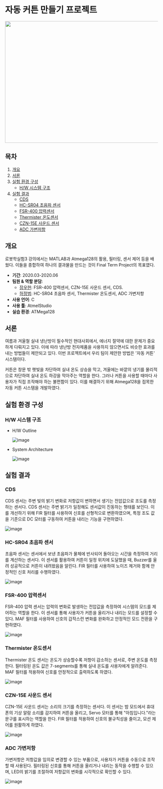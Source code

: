 # 자동 커튼 만들기 프로젝트
<img src="https://github.com/user-attachments/assets/9934f54e-90ad-4981-84a9-0f77828d80b9" width="960" height="400"/>

## 목차
1. [개요](#개요)
2. [서론](#서론)
3. [실험 환경 구성](#실험-환경-구성)
   - [H/W 시스템 구조](#H/W-시스템-구조)
4. [실험 결과](#실험-결과)
   - [CDS](#cds)
   - [HC-SR04 초음파 센서](#hc-sr04-초음파-센서)
   - [FSR-400 압력센서](#fsr-400-압력센서)
   - [Thermister 온도센서](#thermister-온도센서)
   - [CZN-15E 사운드 센서](#czn-15e-사운드-센서)
   - [ADC 가변저항](#adc-가변저항)

## 개요
로봇학실험3 강의에서는 MATLAB과 Atmega128의 활용, 필터링, 센서 제어 등을 배웠다. 이들을 종합하여 하나의 결과물을 만드는 것이 Final Term Project의 목표였다.
- **기간**: 2020.03-2020.06
- **팀원 & 역할 분담**:
  - [장우현](https://github.com/dngus1683): FSR-400 압력센서, CZN-15E 사운드 센서, CDS.
  - [허정범](https://github.com/okpocandy): HC-SR04 초음파 센서, Thermister 온도센서, ADC 가변저항  
- **사용 언어**: C
- **사용 툴**: AtmelStudio
- **실습 환경**: ATMega128
  
## 서론
여름과 겨울철 실내 냉난방이 필수적인 현대사회에서, 에너지 절약에 대한 문제가 중요하게 다뤄지고 있다. 이에 따라 냉난방 전자제품을 사용하지 않으면서도 비슷한 효과를 내는 방법들이 제안되고 있다. 이번 프로젝트에서 우리 팀이 제안한 방법은 '자동 커튼' 시스템이다.

커튼은 창문 밖 햇빛을 차단하여 실내 온도 상승을 막고, 겨울에는 바깥의 냉기를 물리적으로 차단하여 실내 온도 하강을 막아주는 역할을 한다. 그러나 커튼을 사용할 때마다 사용자가 직접 조작해야 하는 불편함이 있다. 이를 해결하기 위해 Atmega128을 접목한 자동 커튼 시스템을 개발하였다.


## 실험 환경 구성

### H/W 시스템 구조
- H/W Outline

  ![image](https://github.com/user-attachments/assets/58bfe4c3-e63c-4d32-bc22-1586d10c3a6a)

- System Architecture

  ![image](https://github.com/user-attachments/assets/97f42b43-7441-4636-8b47-25cd7325646d)

## 실험 결과

### CDS
CDS 센서는 주변 빛의 밝기 변화로 저항값이 변하면서 생기는 전압값으로 조도를 측정하는 센서다. CDS 센서는 주변 밝기가 일정해도 센서값이 진동하는 형태를 보인다. 이를 개선하기 위해 FIR 필터를 사용하여 신호를 선형적으로 변환하였으며, 특정 조도 값을 기준으로 DC 모터를 구동하여 커튼을 내리는 기능을 구현하였다.

![image](https://github.com/user-attachments/assets/495e6684-9d18-43bd-9bac-b9d0bf44357a)

### HC-SR04 초음파 센서
초음파 센서는 센서에서 보낸 초음파가 물체에 반사되어 돌아오는 시간을 측정하여 거리를 계산하는 센서다. 이 센서를 활용하여 커튼이 일정 위치에 도달했을 때, Buzzer를 울려 성공적으로 커튼이 내려왔음을 알린다. FIR 필터를 사용하여 노이즈 제거와 함께 안정적인 신호 처리를 수행하였다.

![image](https://github.com/user-attachments/assets/3a531852-1995-4b04-9d2f-abea9c06f87b)

### FSR-400 압력센서
FSR-400 압력 센서는 압력의 변화로 발생하는 전압값을 측정하여 시스템의 모드를 제어하는 역할을 한다. 이 센서를 통해 사용자가 커튼을 올리거나 내리는 모드를 설정할 수 있다. MAF 필터를 사용하여 신호의 갑작스런 변화를 완화하고 안정적인 모드 전환을 구현하였다.

![image](https://github.com/user-attachments/assets/9f9fb1f6-903c-4d66-b4d5-f4ef74486f17)

### Thermister 온도센서
Thermister 온도 센서는 온도가 상승할수록 저항이 감소하는 센서로, 주변 온도를 측정한다. 필터링된 온도 값은 7-segments를 통해 실내 온도를 사용자에게 알려준다. MAF 필터를 적용하여 신호를 안정적으로 출력하도록 하였다.

![image](https://github.com/user-attachments/assets/37393417-5e54-497d-9138-980497c039bc)

### CZN-15E 사운드 센서
CZN-15E 사운드 센서는 소리의 크기를 측정하는 센서다. 이 센서는 밤 모드에서 휴대폰의 기상 알람 소리를 감지하여 커튼을 올리고, Servo 모터를 통해 "아침입니다."라는 문구를 표시하는 역할을 한다. FIR 필터를 적용하여 신호의 불규칙성을 줄이고, 모션 제어를 원활하게 하였다.

![image](https://github.com/user-attachments/assets/338a6264-caca-4468-b0cf-59dcf294ec2d)

### ADC 가변저항
가변저항은 저항값을 임의로 변경할 수 있는 부품으로, 사용자가 커튼을 수동으로 조작할 때 사용된다. 필터링된 신호를 통해 커튼을 올리거나 내리는 동작을 수행할 수 있으며, LED의 밝기를 조절하여 저항값의 변화를 시각적으로 확인할 수 있다.

![image](https://github.com/user-attachments/assets/d9562cab-2438-40ff-86d3-a25cb462c1cd)

